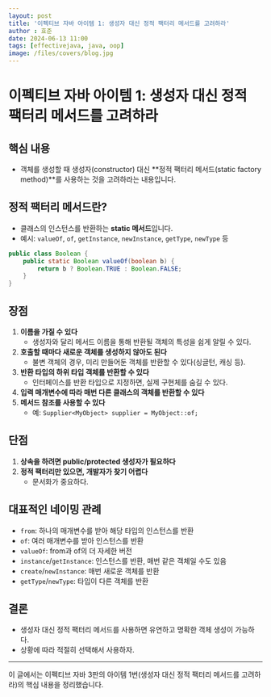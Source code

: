 ```yaml
---
layout: post
title: '이펙티브 자바 아이템 1: 생성자 대신 정적 팩터리 메서드를 고려하라'
author : 효준
date: 2024-06-13 11:00
tags: [effectivejava, java, oop]
image: /files/covers/blog.jpg
---
```


# 이펙티브 자바 아이템 1: 생성자 대신 정적 팩터리 메서드를 고려하라

## 핵심 내용
- 객체를 생성할 때 생성자(constructor) 대신 **정적 팩터리 메서드(static factory method)**를 사용하는 것을 고려하라는 내용입니다.

## 정적 팩터리 메서드란?
- 클래스의 인스턴스를 반환하는 **static 메서드**입니다.
- 예시: `valueOf`, `of`, `getInstance`, `newInstance`, `getType`, `newType` 등

```java
public class Boolean {
    public static Boolean valueOf(boolean b) {
        return b ? Boolean.TRUE : Boolean.FALSE;
    }
}
```

## 장점
1. **이름을 가질 수 있다**
   - 생성자와 달리 메서드 이름을 통해 반환될 객체의 특성을 쉽게 알릴 수 있다.
2. **호출할 때마다 새로운 객체를 생성하지 않아도 된다**
   - 불변 객체의 경우, 미리 만들어둔 객체를 반환할 수 있다(싱글턴, 캐싱 등).
3. **반환 타입의 하위 타입 객체를 반환할 수 있다**
   - 인터페이스를 반환 타입으로 지정하면, 실제 구현체를 숨길 수 있다.
4. **입력 매개변수에 따라 매번 다른 클래스의 객체를 반환할 수 있다**
5. **메서드 참조를 사용할 수 있다**
   - 예: `Supplier<MyObject> supplier = MyObject::of;`

## 단점
1. **상속을 하려면 public/protected 생성자가 필요하다**
2. **정적 팩터리만 있으면, 개발자가 찾기 어렵다**
   - 문서화가 중요하다.

## 대표적인 네이밍 관례
- `from`: 하나의 매개변수를 받아 해당 타입의 인스턴스를 반환
- `of`: 여러 매개변수를 받아 인스턴스를 반환
- `valueOf`: from과 of의 더 자세한 버전
- `instance`/`getInstance`: 인스턴스를 반환, 매번 같은 객체일 수도 있음
- `create`/`newInstance`: 매번 새로운 객체를 반환
- `getType`/`newType`: 타입이 다른 객체를 반환

## 결론
- 생성자 대신 정적 팩터리 메서드를 사용하면 유연하고 명확한 객체 생성이 가능하다.
- 상황에 따라 적절히 선택해서 사용하자.

---

이 글에서는 이펙티브 자바 3판의 아이템 1번(생성자 대신 정적 팩터리 메서드를 고려하라)의 핵심 내용을 정리했습니다. 